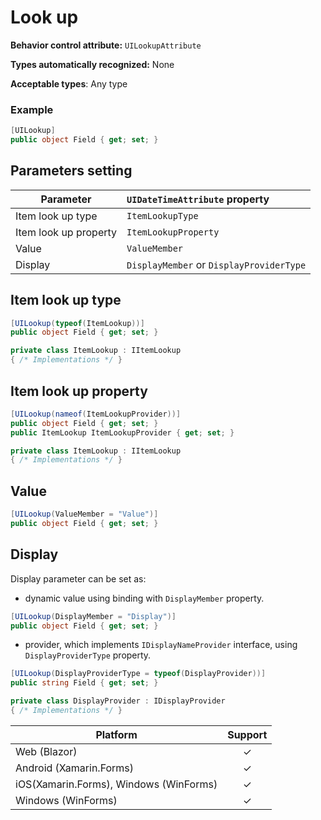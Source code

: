 # Look up 

**Behavior control attribute:**  `UILookupAttribute`

**Types automatically recognized:** None

**Acceptable types**: Any type

###  Example
```csharp
[UILookup]
public object Field { get; set; }
```

## Parameters setting

| Parameter | `UIDateTimeAttribute` property | 
| -----------|:------------- 
| Item look up type | `ItemLookupType` |
| Item look up property | `ItemLookupProperty` |
| Value  | `ValueMember`|
| Display | `DisplayMember` or `DisplayProviderType`|

## Item look up type

```csharp
[UILookup(typeof(ItemLookup))]
public object Field { get; set; }

private class ItemLookup : IItemLookup 
{ /* Implementations */ }
```

## Item look up property

```csharp
[UILookup(nameof(ItemLookupProvider))]
public object Field { get; set; }
public ItemLookup ItemLookupProvider { get; set; }

private class ItemLookup : IItemLookup 
{ /* Implementations */ }
```

## Value

```csharp
[UILookup(ValueMember = "Value")]
public object Field { get; set; }
```

## Display

Display parameter can be set as:
* dynamic value using binding with `DisplayMember` property.

```csharp
[UILookup(DisplayMember = "Display")]
public object Field { get; set; }
```

* provider, which implements `IDisplayNameProvider` interface, using `DisplayProviderType` property.

```csharp
[UILookup(DisplayProviderType = typeof(DisplayProvider))]
public string Field { get; set; }

private class DisplayProvider : IDisplayProvider 
{ /* Implementations */ }
```

| Platform | Support | 
| -----------|:-------------:| 
| Web (Blazor) | &check; |
| Android (Xamarin.Forms) | &check; |
| iOS(Xamarin.Forms), Windows (WinForms) | &check; |
| Windows (WinForms) | &check; |